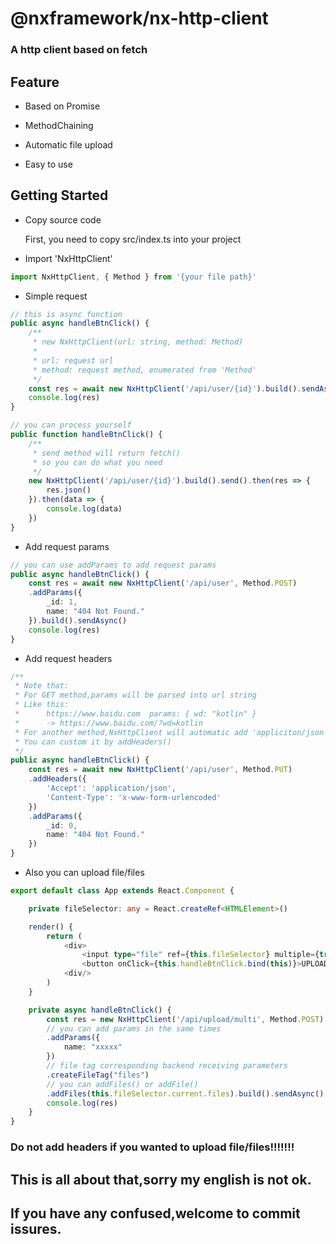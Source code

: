 # @nxframework/nx-http-client

### A http client based on fetch

## Feature

- Based on Promise

- MethodChaining

- Automatic file upload

- Easy to use

## Getting Started

- Copy source code

    First, you need to copy src/index.ts into your project

- Import 'NxHttpClient'

``` typescript
import NxHttpClient, { Method } from '{your file path}'
```

- Simple request

``` typescript
// this is async function
public async handleBtnClick() {
    /**
     * new NxHttpClient(url: string, method: Method)
     * 
     * url: request url
     * method: request method, enumerated from 'Method'
     */
    const res = await new NxHttpClient('/api/user/{id}').build().sendAsync()
    console.log(res)
}

// you can process yourself
public function handleBtnClick() {
    /**
     * send method will return fetch()
     * so you can do what you need
     */
    new NxHttpClient('/api/user/{id}').build().send().then(res => {
        res.json()
    }).then(data => {
        console.log(data)
    })
}
```

- Add request params

``` typescript
// you can use addParams to add request params
public async handleBtnClick() {
    const res = await new NxHttpClient('/api/user', Method.POST)
    .addParams({
        _id: 1,
        name: "404 Not Found."
    }).build().sendAsync()
    console.log(res)
}
```

- Add request headers

``` typescript
/**
 * Note that: 
 * For GET method,params will be parsed into url string
 * Like this:
 *      https://www.baidu.com  params: { wd: "kotlin" }
 *      -> https://www.baidu.com/?wd=kotlin
 * For another method,NxHttpClient will automatic add 'appliciton/json' into headers
 * You can custom it by addHeaders()
 */
public async handleBtnClick() {
    const res = await new NxHttpClient('/api/user', Method.PUT)
    .addHeaders({
        'Accept': 'application/json',
        'Content-Type': 'x-www-form-urlencoded'
    })
    .addParams({
        _id: 0,
        name: "404 Not Found."
    })
}
```

- Also you can upload file/files

``` typescript
export default class App extends React.Component {

    private fileSelector: any = React.createRef<HTMLElement>()

    render() {
        return (
            <div>
                <input type="file" ref={this.fileSelector} multiple={true}>
                <button onClick={this.handleBtnClick.bind(this)}>UPLOAD</button>
            <div/>
        )
    }

    private async handleBtnClick() {
        const res = new NxHttpClient('/api/upload/multi', Method.POST)
        // you can add params in the same times
        .addParams({
            name: "xxxxx"
        })
        // file tag corresponding backend receiving parameters
        .createFileTag("files")
        // you can addFiles() or addFile()
        .addFiles(this.fileSelector.current.files).build().sendAsync()
        console.log(res)
    }
}
```

### Do not add headers if you wanted to upload file/files!!!!!!!

## This is all about that,sorry my english is not ok.
## If you have any confused,welcome to commit issures.